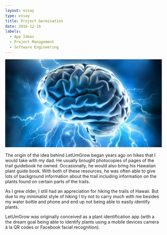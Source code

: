 ```yaml
---
layout: essay
type: essay
title: Project Germination
date: 2016-12-16
labels:
  - App Ideas
  - Project Management
  - Software Engineering
---
```


<img class="ui centered rounded image" src="../images/blue-brain.jpg">

The origin of the idea behind LetUmGrow began years ago on hikes that I would take with my dad. He usually brought photocopies of pages of the trail guidebook he owned. Occasionally, he would also bring his Hawaiian plant guide book. With both of these resources, he was often able to give lots of background information about the trail including information on the plants found on certain parts of the trails.

As I grew older, I still had an appreciation for hiking the trails of Hawaii. But due to my minimalist style of hiking I try not to carry much with me besides my water bottle and phone and end up not being able to easily identify plants.

LetUmGrow was originally conceived as a plant identification app (with a the dream goal being able to identify plants using a mobile devices camera à la QR codes or Facebook facial recognition).